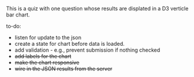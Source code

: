 This is a quiz with one question whose results are displated in a D3 verticle bar chart. 

to-do: 
* listen for update to the json
* create a state for chart before data is loaded. 
* add validation - e.g., prevent submission if nothing checked
* ~~add labels for the chart~~ 
* ~~make the chart responsive~~
* ~~wire in the JSON results from the server~~
